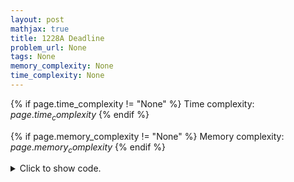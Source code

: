 ```yaml
---
layout: post
mathjax: true
title: 1228A Deadline
problem_url: None
tags: None
memory_complexity: None
time_complexity: None
---
```




{% if page.time_complexity != "None" %}
Time complexity: ${{ page.time_complexity }}$
{% endif %}

{% if page.memory_complexity != "None" %}
Memory complexity: ${{ page.memory_complexity }}$
{% endif %}

<details>
<summary>
<p style="display:inline">Click to show code.</p>
</summary>
```cpp
{% raw %}
using namespace std;
int time_spent(int x, int d) { return x + (int)ceil((d * 1.0) / (x + 1)); }
int binary_search(int n, int d) {
  int l = 1;
  int h = d - 1;
  while (l <= h) {
    int mid1 = l + (h - l) / 3;
    int mid2 = h - (h - l) / 3;
    int ans1 = time_spent(mid1, d);
    int ans2 = time_spent(mid2, d);
    if (ans1 <= n or ans2 <= n)
      return 1;
    else {
      if (ans1 < ans2)
        h = mid2 - 1;
      else {
        l = mid1 + 1;
      }
    }
  }
  return -1;
}
bool solve(int n, int d) {
  if (d <= n or binary_search(n, d) != -1)
    return true;
  return false;
}
int main(void) {
  int T;
  cin >> T;
  while (T--) {
    int n, d;
    cin >> n >> d;
    if (solve(n, d))
      cout << "YES" << endl;
    else
      cout << "NO" << endl;
  }
  return 0;
}

{% endraw %}
```
</details>

